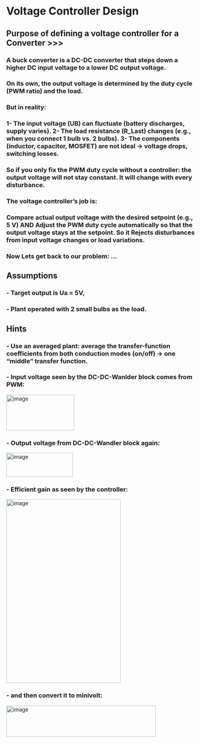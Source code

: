 # Voltage Controller Design
## Purpose of defining a voltage controller for a Converter >>>
### A buck converter is a DC-DC converter that steps down a higher DC input voltage to a lower DC output voltage. 
### On its own, the output voltage is determined by the duty cycle (PWM ratio) and the load.
### But in reality:
### 1- The input voltage (UB) can fluctuate (battery discharges, supply varies). 2- The load resistance (R_Last) changes (e.g., when you connect 1 bulb vs. 2 bulbs). 3- The components (inductor, capacitor, MOSFET) are not ideal → voltage drops, switching losses.
### So if you only fix the PWM duty cycle without a controller: the output voltage will not stay constant. It will change with every disturbance.

### The voltage controller’s job is:
### Compare actual output voltage with the desired setpoint (e.g., 5 V) AND Adjust the PWM duty cycle automatically so that the output voltage stays at the setpoint. So it Rejects disturbances from input voltage changes or load variations.
### Now Lets get back to our problem: ...

## Assumptions
### - Target output is Ua = 5V, 
### - Plant operated with 2 small bulbs as the load.
## Hints
### - Use an averaged plant: average the transfer-function coefficients from both conduction modes (on/off) → one “middle” transfer function.
### - Input voltage seen by the DC-DC-Wanlder block comes from PWM:

<img width="180" height="95" alt="image" src="https://github.com/user-attachments/assets/47640f5c-9588-4c0d-b4bb-2d50fe6ffe84" />

### - Output voltage from DC-DC-Wandler block again:
<img width="176" height="64" alt="image" src="https://github.com/user-attachments/assets/5514872d-c67f-4e46-98b6-9f5f4ca1282e" />

### - Efficient gain as seen by the controller:
<img width="303" height="487" alt="image" src="https://github.com/user-attachments/assets/e0f94a3d-5f6f-471d-bc2c-ebcddebf64f8" />

### - and then convert it to minivolt:
<img width="396" height="83" alt="image" src="https://github.com/user-attachments/assets/744a4b1e-c119-4ace-afa1-a91f73ee6c2d" />

